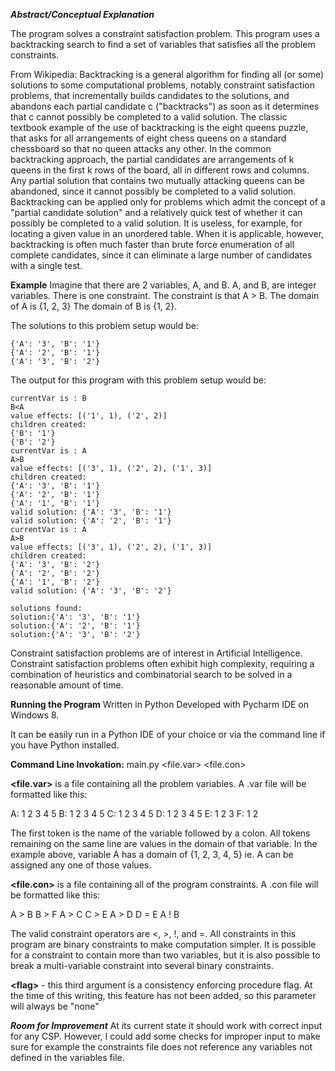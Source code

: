***Abstract/Conceptual Explanation***

The program solves a constraint satisfaction problem.  This program uses a backtracking search to find a set of variables that satisfies all the problem constraints.  

From Wikipedia: 
Backtracking is a general algorithm for finding all (or some) solutions to some computational problems, notably constraint satisfaction problems, that incrementally builds candidates to the solutions, and abandons each partial candidate c ("backtracks") as soon as it determines that c cannot possibly be completed to a valid solution.
The classic textbook example of the use of backtracking is the eight queens puzzle, that asks for all arrangements of eight chess queens on a standard chessboard so that no queen attacks any other. In the common backtracking approach, the partial candidates are arrangements of k queens in the first k rows of the board, all in different rows and columns. Any partial solution that contains two mutually attacking queens can be abandoned, since it cannot possibly be completed to a valid solution.
Backtracking can be applied only for problems which admit the concept of a "partial candidate solution" and a relatively quick test of whether it can possibly be completed to a valid solution. It is useless, for example, for locating a given value in an unordered table. When it is applicable, however, backtracking is often much faster than brute force enumeration of all complete candidates, since it can eliminate a large number of candidates with a single test.

****Example****
Imagine that there are 2 variables, A, and B. A, and B, are integer variables. There is one constraint.  The constraint is that A > B. The domain of A is {1, 2, 3} The domain of B is {1, 2}. 

The solutions to this problem setup would be:

```
{'A': '3', 'B': '1'}
{'A': '2', 'B': '1'}
{'A': '3', 'B': '2'}
```

The output for this program with this problem setup would be:

```
currentVar is : B
B<A
value effects: [('1', 1), ('2', 2)]
children created: 
{'B': '1'}
{'B': '2'}
currentVar is : A
A>B
value effects: [('3', 1), ('2', 2), ('1', 3)]
children created: 
{'A': '3', 'B': '1'}
{'A': '2', 'B': '1'}
{'A': '1', 'B': '1'}
valid solution: {'A': '3', 'B': '1'}
valid solution: {'A': '2', 'B': '1'}
currentVar is : A
A>B
value effects: [('3', 1), ('2', 2), ('1', 3)]
children created: 
{'A': '3', 'B': '2'}
{'A': '2', 'B': '2'}
{'A': '1', 'B': '2'}
valid solution: {'A': '3', 'B': '2'}

solutions found:
solution:{'A': '3', 'B': '1'}
solution:{'A': '2', 'B': '1'}
solution:{'A': '3', 'B': '2'}
```

Constraint satisfaction problems are of interest in Artificial Intelligence.
Constraint satisfaction problems often exhibit high complexity, requiring a combination of heuristics and combinatorial search to be
solved in a reasonable amount of time.

**Running the Program**
Written in Python
Developed with Pycharm IDE on Windows 8.

It can be easily run in a Python IDE of your choice or via the command line if you have Python installed.

**Command Line Invokation:** main.py <file.var> <file.con> <flag>

**\<file.var\>** is a file containing all the problem variables. A .var file will be formatted like this:

A: 1 2 3 4 5
B: 1 2 3 4 5
C: 1 2 3 4 5
D: 1 2 3 4 5
E: 1 2 3
F: 1 2 

The first token is the name of the variable followed by a colon.  All tokens remaining on the same line are values in the domain of that variable.  In the example above, variable A has a domain of {1, 2, 3, 4, 5} ie. A can be assigned any one of those values.

**\<file.con\>** is a file containing all of the program constraints.  A .con file will be formatted like this:

A > B
B > F
A > C
C > E
A > D
D = E
A ! B


The valid constraint operators are <, >, !, and =.
All constraints in this program are binary constraints to make computation simpler.
It is possible for a constraint to contain more than two variables, but it is also possible to break a multi-variable constraint into several binary constraints.

**\<flag\>** - this third argument is a consistency enforcing procedure flag.  At the time of this writing, this feature has not been added, so this parameter will always be "none"

***Room for Improvement***
At its current state it should work with correct input for any CSP.
However, I could add some checks for improper input to make sure for example the constraints file does not reference any variables not defined in the variables file.
